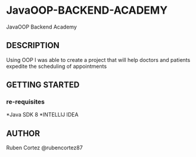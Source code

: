 # JavaOOP-BACKEND-ACADEMY
JavaOOP Backend Academy

## DESCRIPTION
Using OOP I was able to create a project that will help doctors and patients expedite the scheduling of appointments 

## GETTING STARTED

### re-requisites
*Java SDK 8
*INTELLIJ IDEA

## AUTHOR
Ruben Cortez
@rubencortez87
